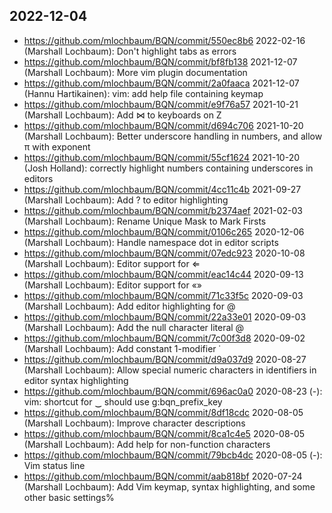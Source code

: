 ## 2022-12-04

* https://github.com/mlochbaum/BQN/commit/550ec8b6 2022-02-16 (Marshall Lochbaum): Don't highlight tabs as errors
* https://github.com/mlochbaum/BQN/commit/bf8fb138 2021-12-07 (Marshall Lochbaum): More vim plugin documentation
* https://github.com/mlochbaum/BQN/commit/2a0faaca 2021-12-07 (Hannu Hartikainen): vim: add help file containing keymap
* https://github.com/mlochbaum/BQN/commit/e9f76a57 2021-10-21 (Marshall Lochbaum): Add ⋈ to keyboards on Z
* https://github.com/mlochbaum/BQN/commit/d694c706 2021-10-20 (Marshall Lochbaum): Better underscore handling in numbers, and allow π with exponent
* https://github.com/mlochbaum/BQN/commit/55cf1624 2021-10-20 (Josh Holland): correctly highlight numbers containing underscores in editors
* https://github.com/mlochbaum/BQN/commit/4cc11c4b 2021-09-27 (Marshall Lochbaum): Add ? to editor highlighting
* https://github.com/mlochbaum/BQN/commit/b2374aef 2021-02-03 (Marshall Lochbaum): Rename Unique Mask to Mark Firsts
* https://github.com/mlochbaum/BQN/commit/0106c265 2020-12-06 (Marshall Lochbaum): Handle namespace dot in editor scripts
* https://github.com/mlochbaum/BQN/commit/07edc923 2020-10-08 (Marshall Lochbaum): Editor support for ⇐
* https://github.com/mlochbaum/BQN/commit/eac14c44 2020-09-13 (Marshall Lochbaum): Editor support for «»
* https://github.com/mlochbaum/BQN/commit/71c33f5c 2020-09-03 (Marshall Lochbaum): Add editor highlighting for @
* https://github.com/mlochbaum/BQN/commit/22a33e01 2020-09-03 (Marshall Lochbaum): Add the null character literal @
* https://github.com/mlochbaum/BQN/commit/7c00f3d8 2020-09-02 (Marshall Lochbaum): Add constant 1-modifier ˙
* https://github.com/mlochbaum/BQN/commit/d9a037d9 2020-08-27 (Marshall Lochbaum): Allow special numeric characters in identifiers in editor syntax highlighting
* https://github.com/mlochbaum/BQN/commit/696ac0a0 2020-08-23 (-): vim: shortcut for ‿ should use g:bqn_prefix_key
* https://github.com/mlochbaum/BQN/commit/8df18cdc 2020-08-05 (Marshall Lochbaum): Improve character descriptions
* https://github.com/mlochbaum/BQN/commit/8ca1c4e5 2020-08-05 (Marshall Lochbaum): Add help for non-function characters
* https://github.com/mlochbaum/BQN/commit/79bcb4dc 2020-08-05 (-): Vim status line
* https://github.com/mlochbaum/BQN/commit/aab818bf 2020-07-24 (Marshall Lochbaum): Add Vim keymap, syntax highlighting, and some other basic settings%
